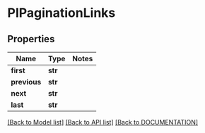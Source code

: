 # PIPaginationLinks

## Properties
Name | Type | Notes
------------ | ------------- | -------------
**first** | **str**
**previous** | **str**
**next** | **str**
**last** | **str**

[[Back to Model list]](../../DOCUMENTATION.md#documentation-for-models) [[Back to API list]](../../DOCUMENTATION.md#documentation-for-api-endpoints) [[Back to DOCUMENTATION]](../../DOCUMENTATION.md)
